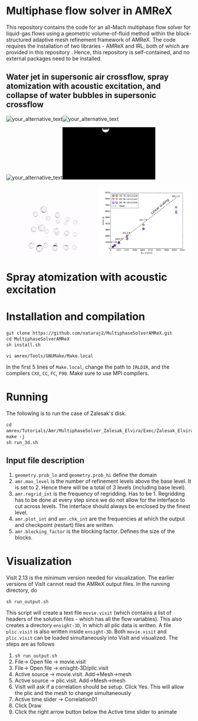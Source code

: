 # Multiphase flow solver in AMReX
This repository contains the code for an all-Mach multiphase flow solver for liquid-gas 
flows using a geometric volume-of-fluid method within the block-structured adaptive mesh refinement framework of 
AMReX. The code requires the installation of two libraries - AMReX and IRL, both of which are provided in this repository
. Hence, this repository is self-contained, and no external packages need to be installed.

## Water jet in supersonic air crossflow, spray atomization with acoustic excitation, and collapse of water bubbles in supersonic crossflow
<img src="Images/LJSCF_AMReX.gif?raw=true&v=100" alt="your_alternative_text" width="50%" height="50%" loop="true" autoplay="true"><img src="Images/SprayAcoustic.gif?raw=true&v=100" alt="your_alternative_text" width="50%" height="50%" loop="true" autoplay="true">  

<img src="Images/LJSCF_AMReX_Blender.gif?raw=true&v=100" alt="your_alternative_text" width="50%" height="50%" loop="true" autoplay="true"><img src="Images/SprayAcousticBlender.gif?raw=true&v=100" alt="your_alternative_text" width="50%" height="50%" loop="true" autoplay="true">  

<img src="Images/BubblesInSupersonicCrossflow.gif?raw=true&v=100" alt="your_alternative_text" width="50%" height="50%" loop="true" autoplay="true"><img src="Images/Scaling.png?raw=true&v=100" alt="your_alternative_text" width="50%" height="50%" loop="true" autoplay="true">


# Spray atomization with acoustic excitation
 

# Installation and compilation 
```
git clone https://github.com/nataraj2/MultiphaseSolverAMReX.git
cd MultiphaseSolverAMReX
sh install.sh
```
```
vi amrex/Tools/GNUMake/Make.local
```
In the first 5 lines of `Make.local`, change the path to `IRLDIR`, and the compilers `CXX`, `CC`, 
`FC`, `F90`. Make sure to use MPI compilers.

# Running
The following is to run the case of Zalesak's disk.
```
cd amrex/Tutorials/Amr/MultiphaseSolver_Zalesak_Elvira/Exec/Zalesak_Elvira
make -j
sh run_3d.sh
```
## Input file description
1. `geometry.prob_lo` and `geometry.prob_hi` define the domain
2. `amr.max_level` is the number of refinement levels above the base level. It is set to 2. 
Hence there will be a total of 3 levels (including base level).
3. `amr.regrid_int` is the frequency of regridding. Has to be 1. Regridding has to be 
done at every step since we do not allow for the interface to cut across levels. The interface 
should always be enclosed by the finest level.
4. `amr.plot_int` and `amr.chk_int` are the frequencies at which the output 
and checkpoint (restart) files are written.
5. `amr.blocking_factor` is the blocking factor. Defines the size of the blocks.

# Visualization
VisIt 2.13 is the minimum version needed for visualization. The earlier versions of VisIt
cannot read the AMReX output files. In the running directory, do
```
sh run_output.sh
```
This script will create a text file `movie.visit` (which contains a list of headers of the solution files - which has all 
the flow variables). This also creates a directory `ensight-3D`, in which all plic data is 
written. A file `plic.visit` is also written inside `ensight-3D`. Both `movie.visit` and `plic.visit`
 can be loaded simultaneously into VisIt and visualized. The steps are as follows

1. `sh run_output.sh`
2. File-> Open file -> movie.visit
3. File-> Open file -> enisght-3D/plic.visit
4. Active source -> movie.visit. Add->Mesh->mesh
5. Active source -> plic.visit. Add->Mesh->mesh
6. VisIt will ask if a correlation should be setup. Click Yes. This will allow the plic and the mesh to 
change simultaneously
7. Active time slider -> Correlation01
8. Click Draw
9. Click the right arrow button below the Active time slider to animate




